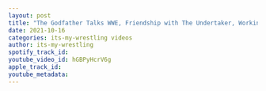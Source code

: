 ```yaml
---
layout: post
title: "The Godfather Talks WWE, Friendship with The Undertaker, Working with The Rock & More"
date: 2021-10-16
categories: its-my-wrestling videos
author: its-my-wrestling
spotify_track_id: 
youtube_video_id: hGBPyHcrV6g
apple_track_id: 
youtube_metadata: 
---
```

